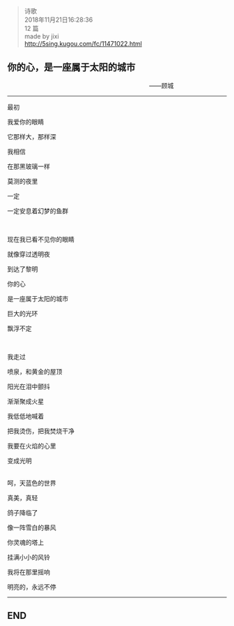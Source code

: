 > 诗歌  
> 2018年11月21日16:28:36         
> 12 篇  
>made by jixi  
>http://5sing.kugou.com/fc/11471022.html  


## 你的心，是一座属于太阳的城市      
&emsp;&emsp;&emsp;&emsp;&emsp;&emsp;&emsp;&emsp;&emsp;&emsp;&emsp;&emsp;&emsp;&emsp;&emsp;&emsp;&emsp;&emsp;&emsp;&emsp;&emsp;&emsp;&emsp; ——顾城

----------

最初  

我爱你的眼睛  

它那样大，那样深  

我相信  

在那黑玻璃一样  

莫测的夜里  

一定  

一定安息着幻梦的鱼群  

<br>

现在我已看不见你的眼睛  

就像穿过透明夜  

到达了黎明  

你的心  

是一座属于太阳的城市  

巨大的光环  

飘浮不定  


<br>

我走过   


喷泉，和黄金的屋顶  

阳光在泪中颤抖  

渐渐聚成火星  

我低低地喊着  

把我烫伤，把我焚烧干净  

我要在火焰的心里  

变成光明  


<br>
呵，天蓝色的世界  

真美，真轻  

鸽子降临了  

像一阵雪白的暴风  

你灵魂的塔上  

挂满小小的风铃  

我将在那里摇响  

明亮的，永远不停 






----------
## END

